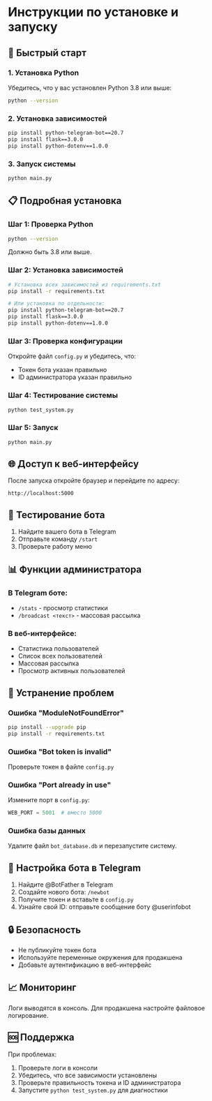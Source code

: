 # Инструкции по установке и запуску

## 🚀 Быстрый старт

### 1. Установка Python
Убедитесь, что у вас установлен Python 3.8 или выше:
```bash
python --version
```

### 2. Установка зависимостей
```bash
pip install python-telegram-bot==20.7
pip install flask==3.0.0
pip install python-dotenv==1.0.0
```

### 3. Запуск системы
```bash
python main.py
```

## 📋 Подробная установка

### Шаг 1: Проверка Python
```bash
python --version
```
Должно быть 3.8 или выше.

### Шаг 2: Установка зависимостей
```bash
# Установка всех зависимостей из requirements.txt
pip install -r requirements.txt

# Или установка по отдельности:
pip install python-telegram-bot==20.7
pip install flask==3.0.0
pip install python-dotenv==1.0.0
```

### Шаг 3: Проверка конфигурации
Откройте файл `config.py` и убедитесь, что:
- Токен бота указан правильно
- ID администратора указан правильно

### Шаг 4: Тестирование системы
```bash
python test_system.py
```

### Шаг 5: Запуск
```bash
python main.py
```

## 🌐 Доступ к веб-интерфейсу

После запуска откройте браузер и перейдите по адресу:
```
http://localhost:5000
```

## 🤖 Тестирование бота

1. Найдите вашего бота в Telegram
2. Отправьте команду `/start`
3. Проверьте работу меню

## 📊 Функции администратора

### В Telegram боте:
- `/stats` - просмотр статистики
- `/broadcast <текст>` - массовая рассылка

### В веб-интерфейсе:
- Статистика пользователей
- Список всех пользователей
- Массовая рассылка
- Просмотр активных пользователей

## 🔧 Устранение проблем

### Ошибка "ModuleNotFoundError"
```bash
pip install --upgrade pip
pip install -r requirements.txt
```

### Ошибка "Bot token is invalid"
Проверьте токен в файле `config.py`

### Ошибка "Port already in use"
Измените порт в `config.py`:
```python
WEB_PORT = 5001  # вместо 5000
```

### Ошибка базы данных
Удалите файл `bot_database.db` и перезапустите систему.

## 📱 Настройка бота в Telegram

1. Найдите @BotFather в Telegram
2. Создайте нового бота: `/newbot`
3. Получите токен и вставьте в `config.py`
4. Узнайте свой ID: отправьте сообщение боту @userinfobot

## 🔒 Безопасность

- Не публикуйте токен бота
- Используйте переменные окружения для продакшена
- Добавьте аутентификацию в веб-интерфейс

## 📈 Мониторинг

Логи выводятся в консоль. Для продакшена настройте файловое логирование.

## 🆘 Поддержка

При проблемах:
1. Проверьте логи в консоли
2. Убедитесь, что все зависимости установлены
3. Проверьте правильность токена и ID администратора
4. Запустите `python test_system.py` для диагностики 